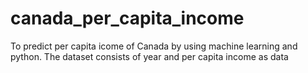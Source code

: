 # canada_per_capita_income
To predict per capita icome of Canada by using machine learning and python.
The dataset consists of year and per capita income as data
